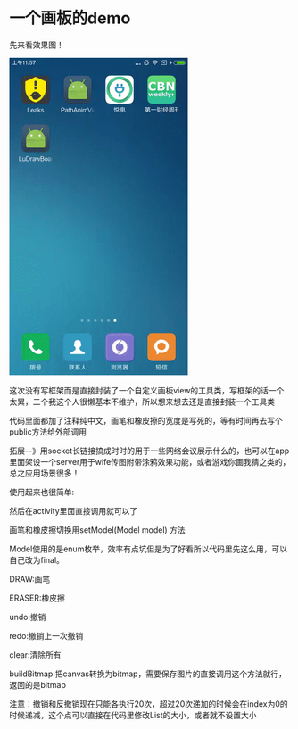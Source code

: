 一个画板的demo
=============

<p>先来看效果图！</p>
<img src="/gif/gif-3.gif"/>
<p>这次没有写框架而是直接封装了一个自定义画板view的工具类，写框架的话一个太累，二个我这个人很懒基本不维护，所以想来想去还是直接封装一个工具类</p>
<p>代码里面都加了注释纯中文，画笔和橡皮擦的宽度是写死的，等有时间再去写个public方法给外部调用</p>
<p>拓展--》用socket长链接搞成时时的用于一些网络会议展示什么的，也可以在app里面架设一个server用于wife传图附带涂鸦效果功能，或者游戏你画我猜之类的，总之应用场景很多！</p>

<p>使用起来也很简单:</p>

<p>
  <com.luying.ludrawboard.DrawBoardView
          android:id="@+id/drawBoard"
          android:layout_width="match_parent"
          android:layout_height="match_parent"
          android:background="@drawable/background" />

 </p>
          
 <p>然后在activity里面直接调用就可以了</p>
 <p>画笔和橡皮擦切换用setModel(Model model) 方法</p>
 <p>Model使用的是enum枚举，效率有点坑但是为了好看所以代码里先这么用，可以自己改为final。</p>
 <p>DRAW:画笔</p>
 <p>ERASER:橡皮擦</p>
 
 
 
<p>undo:撤销</p>
<p>redo:撤销上一次撤销</p>
<p>clear:清除所有</p>
<p>buildBitmap:把canvas转换为bitmap，需要保存图片的直接调用这个方法就行，返回的是bitmap</p>
<p>注意：撤销和反撤销现在只能各执行20次，超过20次递加的时候会在index为0的时候递减，这个点可以直接在代码里修改List的大小，或者就不设置大小</p>




